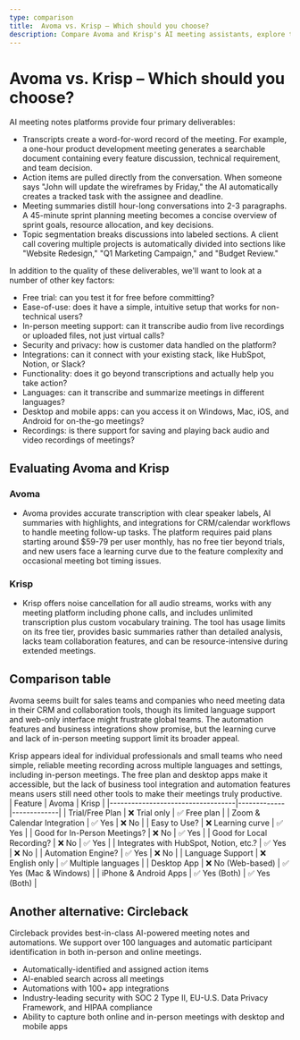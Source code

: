 ```yaml
---
type: comparison
title:  Avoma vs. Krisp – Which should you choose?
description: Compare Avoma and Krisp's AI meeting assistants, explore their key features, pricing, and discover Circleback as an alternative solution for meeting management.
---
```


# Avoma vs. Krisp – Which should you choose?  
AI meeting notes platforms provide four primary deliverables:  
  
* Transcripts create a word-for-word record of the meeting. For example, a one-hour product development meeting generates a searchable document containing every feature discussion, technical requirement, and team decision.  
* Action items are pulled directly from the conversation. When someone says "John will update the wireframes by Friday," the AI automatically creates a tracked task with the assignee and deadline.  
* Meeting summaries distill hour-long conversations into 2-3 paragraphs. A 45-minute sprint planning meeting becomes a concise overview of sprint goals, resource allocation, and key decisions.  
* Topic segmentation breaks discussions into labeled sections. A client call covering multiple projects is automatically divided into sections like "Website Redesign," "Q1 Marketing Campaign," and "Budget Review."  
  
In addition to the quality of these deliverables, we'll want to look at a number of other key factors:  
  
* Free trial: can you test it for free before committing?  
* Ease-of-use: does it have a simple, intuitive setup that works for non-technical users?  
* In-person meeting support: can it transcribe audio from live recordings or uploaded files, not just virtual calls?  
* Security and privacy: how is customer data handled on the platform?  
* Integrations: can it connect with your existing stack, like HubSpot, Notion, or Slack?  
* Functionality: does it go beyond transcriptions and actually help you take action?  
* Languages: can it transcribe and summarize meetings in different languages?  
* Desktop and mobile apps: can you access it on Windows, Mac, iOS, and Android for on-the-go meetings?  
* Recordings: is there support for saving and playing back audio and video recordings of meetings?    
## Evaluating Avoma and Krisp  
### Avoma
* Avoma provides accurate transcription with clear speaker labels, AI summaries with highlights, and integrations for CRM/calendar workflows to handle meeting follow-up tasks. The platform requires paid plans starting around $59-79 per user monthly, has no free tier beyond trials, and new users face a learning curve due to the feature complexity and occasional meeting bot timing issues.

### Krisp
* Krisp offers noise cancellation for all audio streams, works with any meeting platform including phone calls, and includes unlimited transcription plus custom vocabulary training. The tool has usage limits on its free tier, provides basic summaries rather than detailed analysis, lacks team collaboration features, and can be resource-intensive during extended meetings.  
## Comparison table    
Avoma seems built for sales teams and companies who need meeting data in their CRM and collaboration tools, though its limited language support and web-only interface might frustrate global teams. The automation features and business integrations show promise, but the learning curve and lack of in-person meeting support limit its broader appeal.

Krisp appears ideal for individual professionals and small teams who need simple, reliable meeting recording across multiple languages and settings, including in-person meetings. The free plan and desktop apps make it accessible, but the lack of business tool integration and automation features means users still need other tools to make their meetings truly productive.  
| Feature                           | Avoma       | Krisp       |
|-----------------------------------|-------------|-------------|
| Trial/Free Plan                   | ❌ Trial only | ✅ Free plan |
| Zoom & Calendar Integration        | ✅ Yes       | ❌ No       |
| Easy to Use?                      | ❌ Learning curve | ✅ Yes       |
| Good for In-Person Meetings?       | ❌ No        | ✅ Yes       |
| Good for Local Recording?         | ❌ No        | ✅ Yes       |
| Integrates with HubSpot, Notion, etc.? | ✅ Yes       | ❌ No       |
| Automation Engine?                | ✅ Yes       | ❌ No       |
| Language Support                  | ❌ English only | ✅ Multiple languages |
| Desktop App                       | ❌ No (Web-based) | ✅ Yes (Mac & Windows) |
| iPhone & Android Apps             | ✅ Yes (Both) | ✅ Yes (Both) |  
## Another alternative: Circleback  
Circleback provides best-in-class AI-powered meeting notes and automations. We support over 100 languages and automatic participant identification in both in-person and online meetings.  
  
* Automatically-identified and assigned action items  
* AI-enabled search across all meetings  
* Automations with 100+ app integrations  
* Industry-leading security with SOC 2 Type II, EU-U.S. Data Privacy Framework, and HIPAA compliance  
* Ability to capture both online and in-person meetings with desktop and mobile apps  